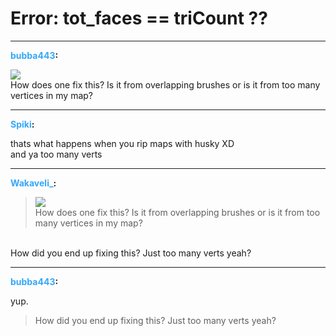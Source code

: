 # Error: tot_faces == triCount ??


---
<strong><span style="color:#34a7f9;">bubba443</span>:</strong>

<p><img src="1160"><br />How does one fix this? Is it from overlapping brushes or is it from too many vertices in my map?</p>

---
<strong><span style="color:#34a7f9;">Spiki</span>:</strong>

<p>thats what happens when you rip maps with husky XD<br />and ya too many verts</p>

---
<strong><span style="color:#34a7f9;">Wakaveli_</span>:</strong>

<p><blockquote><img src="1160"><br />How does one fix this? Is it from overlapping brushes or is it from too many vertices in my map?<br /></blockquote><br />How did you end up fixing this? Just too many verts yeah?</p>

---
<strong><span style="color:#34a7f9;">bubba443</span>:</strong>

<p>yup. <br /><blockquote>How did you end up fixing this? Just too many verts yeah?<br /></blockquote></p>
